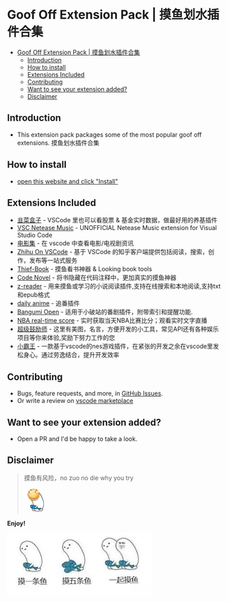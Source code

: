 # Goof Off Extension Pack | 摸鱼划水插件合集

<!-- TOC -->

- [Goof Off Extension Pack | 摸鱼划水插件合集](#goof-off-extension-pack--摸鱼划水插件合集)
  - [Introduction](#introduction)
  - [How to install](#how-to-install)
  - [Extensions Included](#extensions-included)
  - [Contributing](#contributing)
  - [Want to see your extension added?](#want-to-see-your-extension-added)
  - [Disclaimer](#disclaimer)

<!-- /TOC -->

## Introduction

- This extension pack packages some of the most popular goof off extensions. 摸鱼划水插件合集

## How to install

- [open this website and click "Install"](https://marketplace.visualstudio.com/items?itemName=bat67.goof-off-extension-pack#overview)

## Extensions Included

- [韭菜盒子](https://marketplace.visualstudio.com/items?itemName=giscafer.leek-fund) - VSCode 里也可以看股票 & 基金实时数据，做最好用的养基插件
- [VSC Netease Music](https://marketplace.visualstudio.com/items?itemName=nondanee.vsc-netease-music) - UNOFFICIAL Netease Music extension for Visual Studio Code
- [电影集](https://marketplace.visualstudio.com/items?itemName=axetroy.vscode-movie) - 在 vscode 中查看电影/电视剧资讯
- [Zhihu On VSCode](https://marketplace.visualstudio.com/items?itemName=niudai.vscode-zhihu) - 基于 VSCode 的知乎客户端提供包括阅读，搜索，创作，发布等一站式服务
- [Thief-Book](https://marketplace.visualstudio.com/items?itemName=C-TEAM.thief-book) - 摸鱼看书神器 & Looking book tools
- [Code Novel](https://marketplace.visualstudio.com/items?itemName=mathon.code-novel) - 将书隐藏在代码注释中，更加真实的摸鱼神器
- [z-reader](https://marketplace.visualstudio.com/items?itemName=aooiu.z-reader) - 用来摸鱼或学习的小说阅读插件,支持在线搜索和本地阅读,支持txt和epub格式
- [daily anime](https://marketplace.visualstudio.com/items?itemName=deepred.daily-anime) - 追番插件
- [Bangumi Open](https://marketplace.visualstudio.com/items?itemName=SDTTTTT.bangumiopen) - 适用于小破站的番剧插件，附带索引和提醒功能.
- [NBA real-time score](https://marketplace.visualstudio.com/items?itemName=liyangjj.NBARealTimeScore) - 实时获取当天NBA比赛比分；观看实时文字直播
- [超级鼓励师](https://marketplace.visualstudio.com/items?itemName=RUNNERUP.super-encourager) - 这里有美图，名言，方便开发的小工具，常见API还有各种娱乐项目等你来体验,奖励下努力工作的您
- [小霸王](https://marketplace.visualstudio.com/items?itemName=gamedilong.anes) - 一款基于vscode的nes游戏插件，在紧张的开发之余在vscode里发松身心。通过劳逸结合，提升开发效率

## Contributing

- Bugs, feature requests, and more, in [GitHub Issues](https://github.com/bat67/goof-off-extension-pack/issues).
- Or write a review on [vscode marketplace](https://marketplace.visualstudio.com/items?itemName=bat67.goof-off-extension-pack#review-details)

## Want to see your extension added?

- Open a PR and I'd be happy to take a look.

## Disclaimer

> 摸鱼有风险，no zuo no die why you try
>
> ![](huaji.gif)

**Enjoy!**

![](moyu.jpg)

